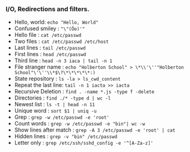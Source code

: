 ### I/O, Redirections and filters.
- Hello, world: `echo "Hello, World"`
- Confused smiley : `"\"(Ôo)'"`
- Hello file : `cat /etc/passwd`
- Two files : `cat /etc/passwd /etc/host`
- Last lines : `tail /etc/passwd`
- First lines : `head /etc/passwd`
- Third line : `head -n 3 iaca | tail -n 1`
- File stranger name : `echo "Holberton School" > \*\\'\''"Holberton School"\'\''\\*$\?\*\*\*\*\*:)`
- State repository : `ls -la > ls_cwd_content`
- Repeat the last line: `tail -n 1 iacta >> iacta`
- Recursive Deletion : `find . -name *.js -type f -delete`
- Directories : `find ./* -type d | wc -l`
- Newest list : `ls -t | head -n 11`
- Unique word : `sort $1 | uniq -u`
- Grep : `grep -w /etc/passwd -e 'root'`
- Count words : `grep -w /etc/passwd -e "bin"| wc -w`
- Show lines after match : `grep -A 3 /etc/passwd -e 'root' | cat`
- Hidden lines : `grep -v "bin" /etc/passwd`
- Letter only : `grep /etc/ssh/sshd_config -e '^[A-Za-z]'`
